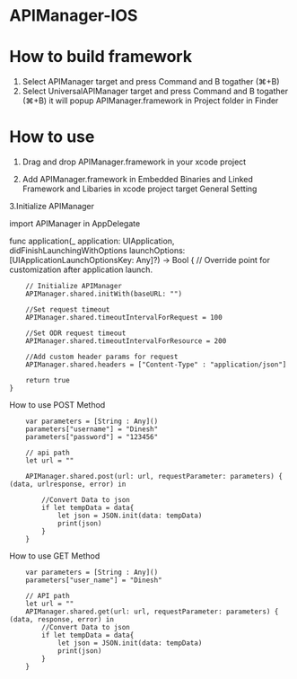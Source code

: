 # APIManager-IOS

# How to build framework
  1. Select APIManager target and press Command and B togather (⌘+B)
  2. Select UniversalAPIManager target and press Command and B togather (⌘+B) it will popup APIManager.framework in Project folder in Finder
  
# How to use

1. Drag and drop APIManager.framework in your xcode project

2. Add APIManager.framework in Embedded Binaries and Linked Framework and Libaries in xcode project target General Setting

3.Initialize APIManager

  import APIManager in AppDelegate
  
  func application(_ application: UIApplication, didFinishLaunchingWithOptions launchOptions: [UIApplicationLaunchOptionsKey: Any]?) -> Bool {
        // Override point for customization after application launch.
        
        // Initialize APIManager
        APIManager.shared.initWith(baseURL: "")
        
        //Set request timeout
        APIManager.shared.timeoutIntervalForRequest = 100
        
        //Set ODR request timeout
        APIManager.shared.timeoutIntervalForResource = 200
        
        //Add custom header params for request
        APIManager.shared.headers = ["Content-Type" : "application/json"]
        
        return true
    }
    
    
How to use POST Method

        var parameters = [String : Any]()
        parameters["username"] = "Dinesh"
        parameters["password"] = "123456"
        
        // api path
        let url = ""
        
        APIManager.shared.post(url: url, requestParameter: parameters) { (data, urlresponse, error) in
            
            //Convert Data to json
            if let tempData = data{
                let json = JSON.init(data: tempData)
                print(json)
            }
        }
        
        
How to use GET Method
 
        var parameters = [String : Any]()
        parameters["user_name"] = "Dinesh"
        
        // API path
        let url = ""
        APIManager.shared.get(url: url, requestParameter: parameters) { (data, response, error) in
            //Convert Data to json
            if let tempData = data{
                let json = JSON.init(data: tempData)
                print(json)
            }
        }
 
 
 
